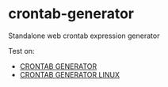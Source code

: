 # crontab-generator
Standalone web crontab expression generator

Test on:
- [CRONTAB GENERATOR](https://html-preview.github.io/?url=https://github.com/hiperiondev/crontab-generator/blob/main/crontab-generator.html)
- [CRONTAB GENERATOR LINUX](https://html-preview.github.io/?url=https://github.com/hiperiondev/crontab-generator/blob/main/crontab-generator_linux.html)
